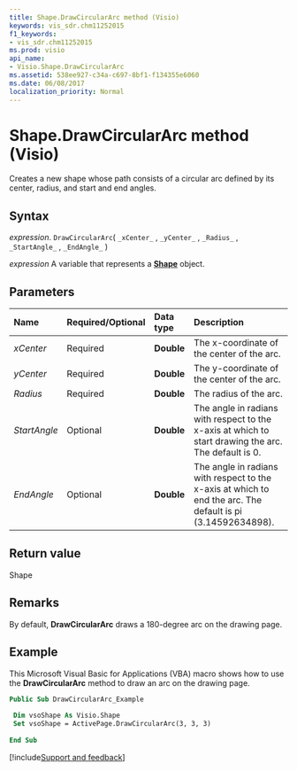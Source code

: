 ```yaml
---
title: Shape.DrawCircularArc method (Visio)
keywords: vis_sdr.chm11252015
f1_keywords:
- vis_sdr.chm11252015
ms.prod: visio
api_name:
- Visio.Shape.DrawCircularArc
ms.assetid: 538ee927-c34a-c697-8bf1-f134355e6060
ms.date: 06/08/2017
localization_priority: Normal
---
```



# Shape.DrawCircularArc method (Visio)

Creates a new shape whose path consists of a circular arc defined by its center, radius, and start and end angles.


## Syntax

_expression_. `DrawCircularArc`( `_xCenter_` , `_yCenter_` , `_Radius_` , `_StartAngle_` , `_EndAngle_` )

_expression_ A variable that represents a **[Shape](Visio.Shape.md)** object.


## Parameters



|Name|Required/Optional|Data type|Description|
|:-----|:-----|:-----|:-----|
| _xCenter_|Required| **Double**|The x-coordinate of the center of the arc.|
| _yCenter_|Required| **Double**|The y-coordinate of the center of the arc.|
| _Radius_|Required| **Double**|The radius of the arc.|
| _StartAngle_|Optional| **Double**|The angle in radians with respect to the x-axis at which to start drawing the arc. The default is 0.|
| _EndAngle_|Optional| **Double**|The angle in radians with respect to the x-axis at which to end the arc. The default is pi (3.14592634898).|

## Return value

Shape


## Remarks

By default,  **DrawCircularArc** draws a 180-degree arc on the drawing page.


## Example

This Microsoft Visual Basic for Applications (VBA) macro shows how to use the  **DrawCircularArc** method to draw an arc on the drawing page.


```vb
Public Sub DrawCircularArc_Example 
 
 Dim vsoShape As Visio.Shape 
 Set vsoShape = ActivePage.DrawCircularArc(3, 3, 3) 
 
End Sub
```

[!include[Support and feedback](~/includes/feedback-boilerplate.md)]